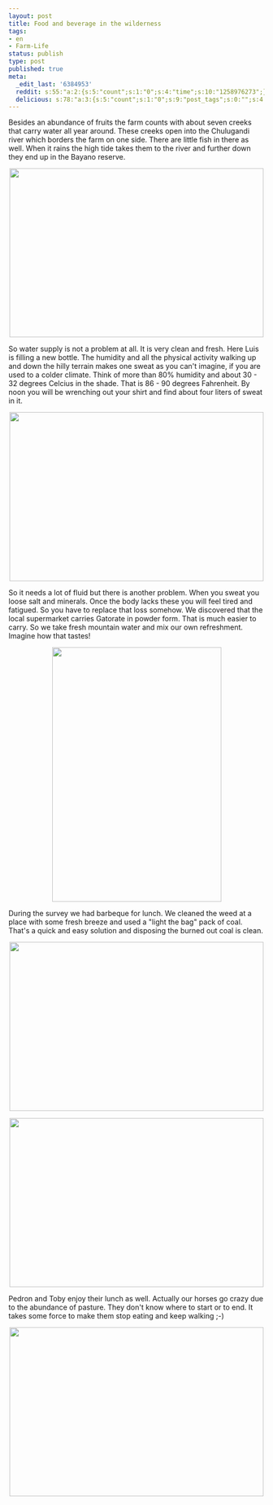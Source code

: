 ```yaml
---
layout: post
title: Food and beverage in the wilderness
tags:
- en
- Farm-Life
status: publish
type: post
published: true
meta:
  _edit_last: '6384953'
  reddit: s:55:"a:2:{s:5:"count";s:1:"0";s:4:"time";s:10:"1258976273";}";
  delicious: s:78:"a:3:{s:5:"count";s:1:"0";s:9:"post_tags";s:0:"";s:4:"time";s:10:"1258976272";}";
---
```

Besides an abundance of fruits the farm counts with about seven creeks that carry water all year around. These creeks open into the Chulugandi river which borders the farm on one side. There are little fish in there as well. When it rains the high tide takes them to the river and further down they end up in the Bayano reserve.

<a href="http://www.flickr.com/photos/34665899@N00/4027155384" title="View '' on Flickr.com"><div style="text-align:center;"><img src="http://farm4.static.flickr.com/3532/4027155384_388c3269cc.jpg" alt="" border="0" width="500" height="332" /></div></a>

So water supply is not a problem at all. It is very clean and fresh. Here Luis is filling a new bottle. The humidity and all the physical activity walking up and down the hilly terrain makes one sweat as you can't imagine, if you are used to a colder climate. Think of more than 80% humidity and about 30 - 32 degrees Celcius in the shade. That is 86 - 90 degrees Fahrenheit. By noon you will be wrenching out your shirt and find about four liters of sweat in it.

<a href="http://www.flickr.com/photos/34665899@N00/4027172542" title="View '' on Flickr.com"><div style="text-align:center;"><img src="http://farm4.static.flickr.com/3485/4027172542_d926af50e9.jpg" alt="" border="0" width="500" height="332" /></div></a>

So it needs a lot of fluid but there is another problem. When you sweat you loose salt and minerals. Once the body lacks these you will feel tired and fatigued. So you have to replace that loss somehow. We discovered that the local supermarket carries Gatorate in powder form. That is much easier to carry. So we take fresh mountain water and mix our own refreshment. Imagine how that tastes!

<a href="http://www.flickr.com/photos/34665899@N00/4026411067" title="View '' on Flickr.com"><div style="text-align:center;"><img src="http://farm3.static.flickr.com/2618/4026411067_deb4d3e6c9.jpg" alt="" border="0" width="333" height="500" /></div></a>

During the survey we had barbeque for lunch. We cleaned the weed at a place with some fresh breeze and used a "light the bag" pack of coal. That's a quick and easy solution and disposing the burned out coal is clean.

<a href="http://www.flickr.com/photos/34665899@N00/4026409345" title="View '' on Flickr.com"><div style="text-align:center;"><img src="http://farm3.static.flickr.com/2748/4026409345_362cab7c06.jpg" alt="" border="0" width="500" height="332" /></div></a>

<a href="http://www.flickr.com/photos/34665899@N00/4026410543" title="View '' on Flickr.com"><div style="text-align:center;"><img src="http://farm3.static.flickr.com/2602/4026410543_363459c383.jpg" alt="" border="0" width="500" height="332" /></div></a>

Pedron and Toby enjoy their lunch as well. Actually our horses go crazy due to the abundance of pasture. They don't know where to start or to end. It takes some force to make them stop eating and keep walking ;-)

<a href="http://www.flickr.com/photos/34665899@N00/4026412627" title="View '' on Flickr.com"><div style="text-align:center;"><img src="http://farm3.static.flickr.com/2486/4026412627_6a56f60782.jpg" alt="" border="0" width="500" height="332" /></div></a>
